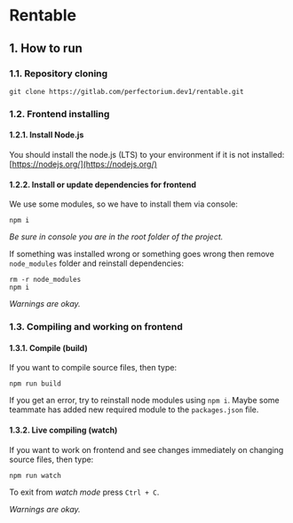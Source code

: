 # Rentable

## 1. How to run

### 1.1. Repository cloning

```console
git clone https://gitlab.com/perfectorium.dev1/rentable.git
```

### 1.2. Frontend installing

#### 1.2.1. Install Node.js

You should install the node.js (LTS) to your environment if it is not installed: [https://nodejs.org/](https://nodejs.org/)

#### 1.2.2. Install or update dependencies for frontend

We use some modules, so we have to install them via console:

```console
npm i
```

*Be sure in console you are in the root folder of the project.*

If something was installed wrong or something goes wrong then remove `node_modules` folder and reinstall dependencies:

```console
rm -r node_modules
npm i
```

*Warnings are okay.*

### 1.3. Compiling and working on frontend

#### 1.3.1. Compile (build)

If you want to compile source files, then type:

```console
npm run build
```

If you get an error, try to reinstall node modules using `npm i`. Maybe some teammate has added new required module to the `packages.json` file.

#### 1.3.2. Live compiling (watch)

If you want to work on frontend and see changes immediately on changing source files, then type:

```console
npm run watch
```

To exit from *watch mode* press `Ctrl + C`.


*Warnings are okay.*
